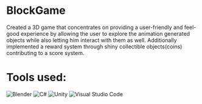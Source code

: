 # BlockGame
Created a 3D game that concentrates on providing a user-friendly and feel-good experience by allowing the user to explore the animation generated objects while also letting him interact with them as well. Additionally implemented a reward system through shiny collectible objects(coins) contributing to a score system.

# Tools used:
![Blender](https://img.shields.io/badge/blender-%23F5792A.svg?style=for-the-badge&logo=blender&logoColor=white)
![C#](https://img.shields.io/badge/C%23-239120?style=for-the-badge&logo=c-sharp&logoColor=white)
![Unity](https://img.shields.io/badge/Unity-100000?style=for-the-badge&logo=unity&logoColor=white)
![Visual Studio Code](https://img.shields.io/badge/Visual_Studio_Code-0078D4?style=for-the-badge&logo=visual%20studio%20code&logoColor=white)
